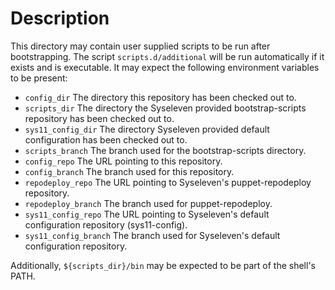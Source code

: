 Description
===========

This directory may contain user supplied scripts to be run after bootstrapping.
The script ``scripts.d/additional`` will be run automatically if it exists
and is executable. It may expect the following environment variables to be
present:

* ``config_dir``          The directory this repository has been checked out to.
* ``scripts_dir``         The directory the Syseleven provided bootstrap-scripts repository has been checked out to.
* ``sys11_config_dir``    The directory Syseleven provided default configuration has been checked out to.
* ``scripts_branch``      The branch used for the bootstrap-scripts directory.
* ``config_repo``         The URL pointing to this repository.
* ``config_branch``       The branch used for this repository.
* ``repodeploy_repo``     The URL pointing to Syseleven's puppet-repodeploy repository.
* ``repodeploy_branch``   The branch used for puppet-repodeploy.
* ``sys11_config_repo``   The URL pointing to Syseleven's default configuration repository (sys11-config).
* ``sys11_config_branch`` The branch used for Syseleven's default configuration repository.

Additionally, ``${scripts_dir}/bin`` may be expected to be part of the shell's
PATH.
